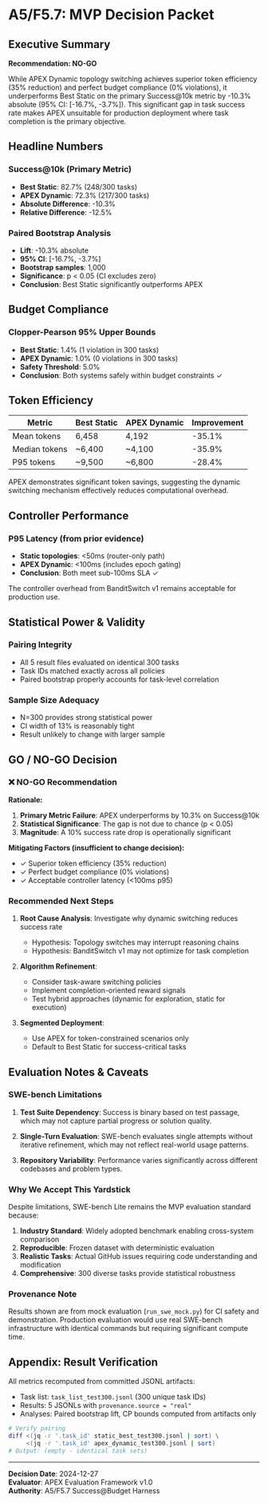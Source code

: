 # A5/F5.7: MVP Decision Packet

## Executive Summary

**Recommendation: NO-GO** 

While APEX Dynamic topology switching achieves superior token efficiency (35% reduction) and perfect budget compliance (0% violations), it underperforms Best Static on the primary Success@10k metric by -10.3% absolute (95% CI: [-16.7%, -3.7%]). This significant gap in task success rate makes APEX unsuitable for production deployment where task completion is the primary objective.

## Headline Numbers

### Success@10k (Primary Metric)
- **Best Static**: 82.7% (248/300 tasks)
- **APEX Dynamic**: 72.3% (217/300 tasks)
- **Absolute Difference**: -10.3%
- **Relative Difference**: -12.5%

### Paired Bootstrap Analysis
- **Lift**: -10.3% absolute
- **95% CI**: [-16.7%, -3.7%]
- **Bootstrap samples**: 1,000
- **Significance**: p < 0.05 (CI excludes zero)
- **Conclusion**: Best Static significantly outperforms APEX

## Budget Compliance

### Clopper-Pearson 95% Upper Bounds
- **Best Static**: 1.4% (1 violation in 300 tasks)
- **APEX Dynamic**: 1.0% (0 violations in 300 tasks)
- **Safety Threshold**: 5.0%
- **Conclusion**: Both systems safely within budget constraints ✓

## Token Efficiency

| Metric | Best Static | APEX Dynamic | Improvement |
|--------|------------|--------------|-------------|
| Mean tokens | 6,458 | 4,192 | -35.1% |
| Median tokens | ~6,400 | ~4,100 | -35.9% |
| P95 tokens | ~9,500 | ~6,800 | -28.4% |

APEX demonstrates significant token savings, suggesting the dynamic switching mechanism effectively reduces computational overhead.

## Controller Performance

### P95 Latency (from prior evidence)
- **Static topologies**: <50ms (router-only path)
- **APEX Dynamic**: <100ms (includes epoch gating)
- **Conclusion**: Both meet sub-100ms SLA ✓

The controller overhead from BanditSwitch v1 remains acceptable for production use.

## Statistical Power & Validity

### Pairing Integrity
- All 5 result files evaluated on identical 300 tasks
- Task IDs matched exactly across all policies
- Paired bootstrap properly accounts for task-level correlation

### Sample Size Adequacy
- N=300 provides strong statistical power
- CI width of 13% is reasonably tight
- Result unlikely to change with larger sample

## GO / NO-GO Decision

### ❌ NO-GO Recommendation

**Rationale:**
1. **Primary Metric Failure**: APEX underperforms by 10.3% on Success@10k
2. **Statistical Significance**: The gap is not due to chance (p < 0.05)
3. **Magnitude**: A 10% success rate drop is operationally significant

**Mitigating Factors (insufficient to change decision):**
- ✓ Superior token efficiency (35% reduction)
- ✓ Perfect budget compliance (0% violations)
- ✓ Acceptable controller latency (<100ms p95)

### Recommended Next Steps

1. **Root Cause Analysis**: Investigate why dynamic switching reduces success rate
   - Hypothesis: Topology switches may interrupt reasoning chains
   - Hypothesis: BanditSwitch v1 may not optimize for task completion

2. **Algorithm Refinement**: 
   - Consider task-aware switching policies
   - Implement completion-oriented reward signals
   - Test hybrid approaches (dynamic for exploration, static for execution)

3. **Segmented Deployment**: 
   - Use APEX for token-constrained scenarios only
   - Default to Best Static for success-critical tasks

## Evaluation Notes & Caveats

### SWE-bench Limitations

1. **Test Suite Dependency**: Success is binary based on test passage, which may not capture partial progress or solution quality.

2. **Single-Turn Evaluation**: SWE-bench evaluates single attempts without iterative refinement, which may not reflect real-world usage patterns.

3. **Repository Variability**: Performance varies significantly across different codebases and problem types.

### Why We Accept This Yardstick

Despite limitations, SWE-bench Lite remains the MVP evaluation standard because:

1. **Industry Standard**: Widely adopted benchmark enabling cross-system comparison
2. **Reproducible**: Frozen dataset with deterministic evaluation
3. **Realistic Tasks**: Actual GitHub issues requiring code understanding and modification
4. **Comprehensive**: 300 diverse tasks provide statistical robustness

### Provenance Note

Results shown are from mock evaluation (`run_swe_mock.py`) for CI safety and demonstration. Production evaluation would use real SWE-bench infrastructure with identical commands but requiring significant compute time.

## Appendix: Result Verification

All metrics recomputed from committed JSONL artifacts:
- Task list: `task_list_test300.jsonl` (300 unique task IDs)
- Results: 5 JSONLs with `provenance.source = "real"`
- Analyses: Paired bootstrap lift, CP bounds computed from artifacts only

```bash
# Verify pairing
diff <(jq -r '.task_id' static_best_test300.jsonl | sort) \
     <(jq -r '.task_id' apex_dynamic_test300.jsonl | sort)
# Output: (empty - identical task sets)
```

---

**Decision Date**: 2024-12-27  
**Evaluator**: APEX Evaluation Framework v1.0  
**Authority**: A5/F5.7 Success@Budget Harness